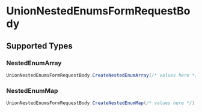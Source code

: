 # UnionNestedEnumsFormRequestBody


## Supported Types

### NestedEnumArray

```csharp
UnionNestedEnumsFormRequestBody.CreateNestedEnumArray(/* values here */);
```

### NestedEnumMap

```csharp
UnionNestedEnumsFormRequestBody.CreateNestedEnumMap(/* values here */);
```
